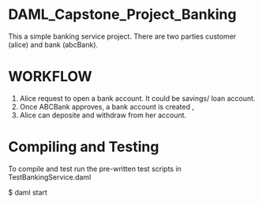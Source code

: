 # DAML_Capstone_Project_Banking

This a simple banking service project. There are two parties customer (alice) and bank (abcBank).


# WORKFLOW

1. Alice request to open a bank account. It could be savings/ loan account.
2. Once ABCBank approves, a bank account is created ,
3. Alice can deposite and withdraw from her account.


# Compiling and Testing
To compile and test run the pre-written test scripts in TestBankingService.daml

$ daml start